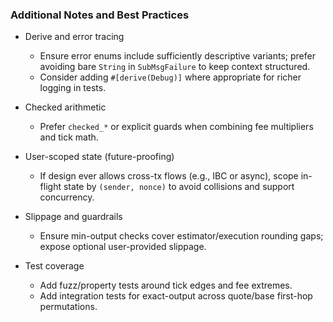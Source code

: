 ### Additional Notes and Best Practices

- Derive and error tracing
  - Ensure error enums include sufficiently descriptive variants; prefer avoiding bare `String` in `SubMsgFailure` to keep context structured.
  - Consider adding `#[derive(Debug)]` where appropriate for richer logging in tests.

- Checked arithmetic
  - Prefer `checked_*` or explicit guards when combining fee multipliers and tick math.

- User-scoped state (future-proofing)
  - If design ever allows cross-tx flows (e.g., IBC or async), scope in-flight state by `(sender, nonce)` to avoid collisions and support concurrency.

- Slippage and guardrails
  - Ensure min-output checks cover estimator/execution rounding gaps; expose optional user-provided slippage.

- Test coverage
  - Add fuzz/property tests around tick edges and fee extremes.
  - Add integration tests for exact-output across quote/base first-hop permutations.